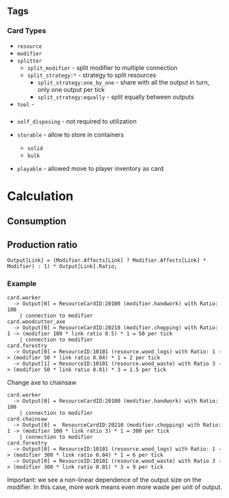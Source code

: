 ﻿## Tags

### Card Types

- `resource`
- `modifier`
- `splitter`
  - `split_modifier` - split modifier to multiple connection
  - `split_strategy:*` - strategy to split resources
    - `split_strategy:one_by_one` - share with all the output in turn, only one output per tick
    - `split_strategy:equally` - split equally between outputs
- `tool` - 

### 

- `self_disposing` - not required to utilization
- `storable` - allow to store in containers
  - `solid`
  - `bulk`

- `playable` - allowed move to player inventory as card  


# Calculation

## Consumption



## Production ratio
```
Output[Link] = (Modifier.Affects[Link] ? Modifier.Affects[Link] * Modifier) : 1) * Output[Link].Ratio;
```

### Example

```
card.worker
  -> Output[0] = ResourceCardID:20100 (modifier.handwork) with Ratio: 100
    | connection to modifier
card.woodcutter_axe
  -> Output[0] = ResourceCardID:20210 (modifier.chopping) with Ratio: 1 -> (modifier 100 * link ratio 0.5) * 1 = 50 per tick
    | connection to modifier
card.forestry
  -> Output[0] = ResourceID:10101 (resource.wood_logs) with Ratio: 1 -> (modifier 50 * link ratio 0.04) * 1 = 2 per tick
  -> Output[1] = ResourceID:10101 (resource.wood_waste) with Ratio 3 -> (modifier 50 * link ratio 0.01) * 3 = 1.5 per tick
```

Change axe to chainsaw

```
card.worker
  -> Output[0] = ResourceCardID:20100 (modifier.handwork) with Ratio: 100
    | connection to modifier
card.chainsaw
  -> Output[0] =  ResourceCardID:20210 (modifier.chopping) with Ratio: 1 -> (modifier 100 * link ratio 3) * 1 = 300 per tick
    | connection to modifier
card.forestry
  -> Output[0] = ResourceID:10101 (resource.wood_logs) with Ratio: 1 -> (modifier 300 * link ratio 0.04) * 1 = 6 per tick
  -> Output[0] = ResourceID:10101 (resource.wood_waste) with Ratio 3 -> (modifier 300 * link ratio 0.01) * 3 = 9 per tick
```

Important: we see a non-linear dependence of the output size on the modifier.
In this case, more work means even more waste per unit of output.
